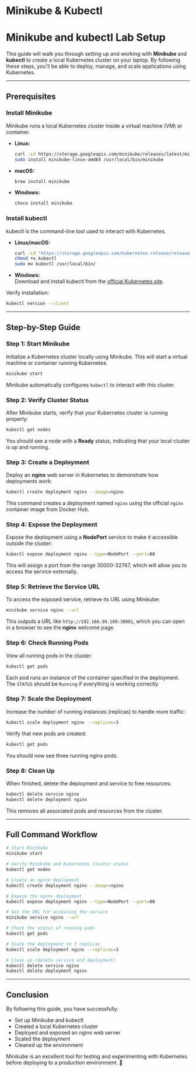 # Minikube & Kubectl

# Minikube and kubectl Lab Setup

This guide will walk you through setting up and working with **Minikube** and **kubectl** to create a local Kubernetes cluster on your laptop. By following these steps, you'll be able to deploy, manage, and scale applications using Kubernetes.

---
## Prerequisites

### Install Minikube
Minikube runs a local Kubernetes cluster inside a virtual machine (VM) or container.

- **Linux:**  
  ```sh
  curl -LO https://storage.googleapis.com/minikube/releases/latest/minikube-linux-amd64 
  sudo install minikube-linux-amd64 /usr/local/bin/minikube
  ```
- **macOS:**  
  ```sh
  brew install minikube
  ```
- **Windows:**  
  ```sh
  choco install minikube
  ```

### Install kubectl
kubectl is the command-line tool used to interact with Kubernetes.

- **Linux/macOS:**  
  ```sh
  curl -LO "https://storage.googleapis.com/kubernetes-release/release/$(curl -s https://storage.googleapis.com/kubernetes-release/release/stable.txt)/bin/$(uname | tr '[:upper:]' '[:lower:]')/amd64/kubectl"
  chmod +x kubectl
  sudo mv kubectl /usr/local/bin/
  ```
- **Windows:**  
  Download and install kubectl from the [official Kubernetes site](https://kubernetes.io/docs/tasks/tools/install-kubectl-windows/).

Verify installation:
```sh
kubectl version --client
```

---
## Step-by-Step Guide

### Step 1: Start Minikube
Initialize a Kubernetes cluster locally using Minikube. This will start a virtual machine or container running Kubernetes.
```sh
minikube start
```
Minikube automatically configures `kubectl` to interact with this cluster.

### Step 2: Verify Cluster Status
After Minikube starts, verify that your Kubernetes cluster is running properly:
```sh
kubectl get nodes
```
You should see a node with a **Ready** status, indicating that your local cluster is up and running.

### Step 3: Create a Deployment
Deploy an **nginx** web server in Kubernetes to demonstrate how deployments work:
```sh
kubectl create deployment nginx --image=nginx
```
This command creates a deployment named `nginx` using the official `nginx` container image from Docker Hub.

### Step 4: Expose the Deployment
Expose the deployment using a **NodePort** service to make it accessible outside the cluster:
```sh
kubectl expose deployment nginx --type=NodePort --port=80
```
This will assign a port from the range 30000-32767, which will allow you to access the service externally.

### Step 5: Retrieve the Service URL
To access the exposed service, retrieve its URL using Minikube:
```sh
minikube service nginx --url
```
This outputs a URL like `http://192.168.99.100:30001`, which you can open in a browser to see the **nginx** welcome page.

### Step 6: Check Running Pods
View all running pods in the cluster:
```sh
kubectl get pods
```
Each pod runs an instance of the container specified in the deployment. The `STATUS` should be `Running` if everything is working correctly.

### Step 7: Scale the Deployment
Increase the number of running instances (replicas) to handle more traffic:
```sh
kubectl scale deployment nginx --replicas=3
```
Verify that new pods are created:
```sh
kubectl get pods
```
You should now see three running nginx pods.

### Step 8: Clean Up
When finished, delete the deployment and service to free resources:
```sh
kubectl delete service nginx
kubectl delete deployment nginx
```
This removes all associated pods and resources from the cluster.

---
## Full Command Workflow
```sh
# Start Minikube
minikube start

# Verify Minikube and Kubernetes cluster status
kubectl get nodes

# Create an nginx deployment
kubectl create deployment nginx --image=nginx

# Expose the nginx deployment
kubectl expose deployment nginx --type=NodePort --port=80

# Get the URL for accessing the service
minikube service nginx --url

# Check the status of running pods
kubectl get pods

# Scale the deployment to 3 replicas
kubectl scale deployment nginx --replicas=3

# Clean up (delete service and deployment)
kubectl delete service nginx
kubectl delete deployment nginx
```

---
## Conclusion
By following this guide, you have successfully:
- Set up Minikube and kubectl
- Created a local Kubernetes cluster
- Deployed and exposed an nginx web server
- Scaled the deployment
- Cleaned up the environment

Minikube is an excellent tool for testing and experimenting with Kubernetes before deploying to a production environment. 🚀



